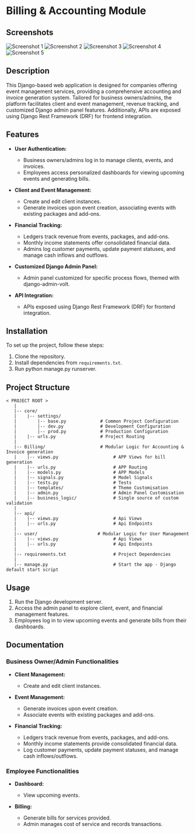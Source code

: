 # Billing & Accounting Module

## Screenshots

![Screenshot 1](/demo/screenshots/desktop-dashboard.png)
![Screenshot 2](/demo/screenshots/mobile-dashboard.png)
![Screenshot 3](/demo/screenshots/desktop-dashboard-2.png)
![Screenshot 4](/demo/screenshots/table-view.png)
![Screenshot 5](/demo/screenshots/table-view-2.png)

## Description

This Django-based web application is designed for companies offering event management services, providing a comprehensive accounting and invoice generation system. Tailored for business owners/admins, the platform facilitates client and event management, revenue tracking, and customized Django admin panel features. Additionally, APIs are exposed using Django Rest Framework (DRF) for frontend integration.

## Features

- **User Authentication:**
  - Business owners/admins log in to manage clients, events, and invoices.
  - Employees access personalized dashboards for viewing upcoming events and generating bills.

- **Client and Event Management:**
  - Create and edit client instances.
  - Generate invoices upon event creation, associating events with existing packages and add-ons.

- **Financial Tracking:**
  - Ledgers track revenue from events, packages, and add-ons.
  - Monthly income statements offer consolidated financial data.
  - Admins log customer payments, update payment statuses, and manage cash inflows and outflows.

- **Customized Django Admin Panel:**
  - Admin panel customized for specific process flows, themed with django-admin-volt.

- **API Integration:**
  - APIs exposed using Django Rest Framework (DRF) for frontend integration.

## Installation

To set up the project, follow these steps:

1. Clone the repository.
2. Install dependencies from `requirements.txt`.
3. Run python manage.py runserver.

## Project Structure
```
< PROJECT ROOT >
   |
   |-- core/
   |    |-- settings/
   |        |-- base.py             # Common Project Configuration
   |        |-- dev.py              # Development Configuration
   |        |-- prod.py             # Production Configuration
   |    |-- urls.py                 # Project Routing
   |
   |-- Billing/                     # Modular Logic for Accounting & Invoice generation
   |    |-- views.py                     # APP Views for bill generation
   |    |-- urls.py                      # APP Routing
   |    |-- models.py                    # APP Models
   |    |-- signals.py                   # Model Signals 
   |    |-- tests.py                     # Tests
   |    |-- templates/                   # Theme Customisation
   |    |-- admin.py                     # Admin Panel Customisation
   |    |-- business_logic/              # Single source of custom validation
   |
   |-- api/
   |    |-- views.py                     # Api Views
   |    |-- urls.py                      # Api Endpoints
   |
   |-- user/                       # Modular Logic for User Management
   |    |-- views.py                     # Api Views
   |    |-- urls.py                      # Api Endpoints
   |
   |-- requirements.txt                  # Project Dependencies
   |
   |-- manage.py                         # Start the app - Django default start script
```



## Usage

1. Run the Django development server.
2. Access the admin panel to explore client, event, and financial management features.
3. Employees log in to view upcoming events and generate bills from their dashboards.

## Documentation

### Business Owner/Admin Functionalities

- **Client Management:**
  - Create and edit client instances.

- **Event Management:**
  - Generate invoices upon event creation.
  - Associate events with existing packages and add-ons.

- **Financial Tracking:**
  - Ledgers track revenue from events, packages, and add-ons.
  - Monthly income statements provide consolidated financial data.
  - Log customer payments, update payment statuses, and manage cash inflows/outflows.

### Employee Functionalities

- **Dashboard:**
  - View upcoming events.

- **Billing:**
  - Generate bills for services provided.
  - Admin manages cost of service and records transactions.

